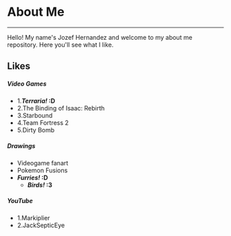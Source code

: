 # About Me
---
Hello! My name's Jozef Hernandez and welcome to my about me repository. Here you'll see what I like.

## Likes  
##### Video Games  
* 1.**_Terraria!_ :D**  
* 2.The Binding of Isaac: Rebirth  
* 3.Starbound  
* 4.Team Fortress 2  
* 5.Dirty Bomb  
##### Drawings  
* Videogame fanart  
* Pokemon Fusions  
* **_Furries!_ :D**  
  * **_Birds!_ :3**  
##### YouTube  
* 1.Markiplier  
* 2.JackSepticEye